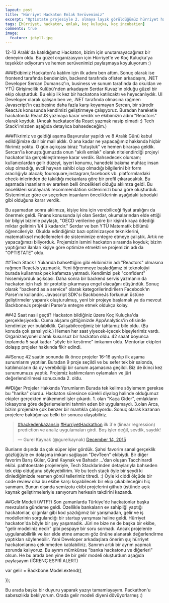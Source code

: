 ```yaml
---
layout: post
title: "Hürriyet Hackaton Emlak Serüvenimiz"
excerpt: "Optistate projesiyle 2. olmaya layık görüldüğümüz hürriyet hackaton serüvenimiz"
tags: [hürriyet, hackaton, emlak, koç kuluçka, koç incubation]
comments: true
image:
  feature: jekyll.jpg
---
```


12-13 Aralık'da katıldığımız Hackaton, bizim için unutamayacağımız bir deneyim oldu. Bu güzel organizasyon için Hürriyet'e ve Koç Kuluçka'ya 
teşekkür ediyorum ve hemen serüvenimizi paylaşmaya koyuluyorum :)

###Ekibimiz 
Hackaton'a katılım için ilk adımı ben attım. Sonuç olarak ise frontend tarafında bendenizin, backend tarafında ofisten arkadaşım, .NET Developer Sercan Dumansız'ın, business ve sunum tarafında da
okuldan ve YTÜ Girişimcilik Kulübü'nden arkadaşım Serdar Kuvaz'ın olduğu güzel bir ekip oluşturduk. Bu ekip ilk kez bir hackatona katılıcaktı ve heyecanlıydık. UI Developer olarak çalışan ben ve, .NET tarafında olmasına rağmen Javascript'in cazibesine daha fazla karşı koyamayan Sercan, bir süredir ReactJs konusunda kendimizi geliştirmeye çalışıyoruz.
Buradan hareketle hackatonda ReactJS yazmaya karar verdik ve ekibimizin adını "Reactors" olarak koyduk. (Ancak hackataon'da React yazmak nasip olmadı :) Tech Stack'imizden aşağıda detaylıca bahsedeceğim.)

###Fikrimiz ve geldiği aşama
Başvurular yapıldı ve 8 Aralık Günü kabul edildiğimize dair bir mail aldık. O ana kadar ne yapacağımız hakkında hiçbir fikrimiz yoktu. O gün açıkçası biraz "tutuştuk" ve hemen biraraya geldik. Sercan'la konuştuğumuzda onun "akıllı emlak" olarak
nitelendirdiği projeyi hackaton'da gerçekleştirmeye karar verdik. Bahsedecek olursam; kullanıcılardan gelir düzeyi, işyeri konumu, hanedeki bakıma muhtaç insan olup olmadığı, evcil hayvan sahibi olup olmadığı bilgilerini
bir form aracılığıyla alacak; foursquare,instagram,facebook vb. platformlardaki check-inlerinden de takıldığı mekanlara göre bir profil çıkaracaktık. Bu aşamada insanların ev ararken belli öncelikleri olduğu aklımza geldi.
Bu öncelikleri sıralayarak recommendation sistemimizi buna göre oluşturduk. Sistemimize göre ev seçerken insanların önceliklerinin aşağıdaki tabodaki gibi olduğuna karar verdik. 

Bu aşamadan sonra aklımıza, kişiye kira için verebiliceği fiyat aralığını da önermek geldi. Finans konusunda iyi olan Serdar, okumalarından elde ettiği bir bilgiyi bizimle paylaştı,
"OECD verilerine göre bir kişini kiraya ödediği miktar gelirinin 1/4 ü kadardır." Serdar ve ben YTÜ Matematik bölümü öğrencileriyiz. Okulda edindiğimiz bazı optimizasyon tekniklerini, matematiksel modellemeleri de sistemimize entegre etmeye çalıştık.
Artık ne yapacağımızı biliyorduk. Projemizin ismini hackaton sırasında koyduk; bizim yaptığımız ilanları kişiye göre optimize etmekti ve projemizin adı da "OPTISTATE" oldu.

##Tech Stack !
Yukarıda bahsettiğim gibi ekibimizin adı "Reactors" olmasına rağmen ReactJs yazmadık. Yeni öğrenmeye başladğımız bi teknolojiyi burada kullanmak pek kafamıza yatmadı. Kendimizi pek "confident" hissemiyorduk açıkcası.
Daha sonra bir backend servis yazmanın da hackaton için hızlı bir prototip çıkarmaya engel olacağını düşündük. Sonuç olarak "backend as a service" olarak kategorilerindirilern Facebook'ın Parse'ını kullandık.
Javascript SDK'sı BackboneJs forkunun üstüne geliştirmeler yaparak oluşturulmuş, yeni bir projeye başlamak ya da mevcut BackboneJs projesini Parse'a entegre etmek oldukça kolay.

##42 Saat nasıl geçti?
Hackaton bildiğiniz üzere Koç Kuluçka'da gerçekleşiyordu. Cuma akşamı gittiğimizde AppAnalytics'in ofisinde kendimize yer bulabildik. Çalışabileceğimiz bir tahtamız bile oldu. (Bu konuda çok şanslıydık.) Hemen her saat yiyecek-içecek bişeylerimiz vardı. Organizasyonel olarak kusursuz bir hackaton oldu. 42 saaat boyunca toplamda 5 saat kadar "şöyle bir kestirme" imkanım oldu. Mentorlar ekipleri dolaşıp projeler hakkında fikir edindi.

##Sonuç
42 saatin sonunda ilk önce projeler 16-16 ayrılıp ilk aşama sunumlarını yaptılar. Buradan 9 proje seçildi ve bu sefer tek bir salonda, katılımcıların da oy verebildiği bir sunum aşamasına geçildi. Biz de ikinci kez sunumumuzu yaptık. Projemiz katılımcıların oylamaları ve jüri değerlendirilmesi sonucunda 2. oldu.

##Diğer Projeler Hakkında Yorumlarım
Burada tek kelime söylemem gerekse bu "harika" olurdu. Hackaton süresince sürekli diyalog halinde olduğumuz ekipler gerçekten mükemmel işler çıkardı. 1. olan "Kaça Gider", emlakların lokasyona göre değerlemelerini tahmin eden bir uygulamaydı. 3.olan Arca, bizim projemize çok benzer bir mantıkla çalışıyordu. Sonuç olarak kazanan projelere baktığımıza belki bir sonuca ulaşabiliriz.

<blockquote class="twitter-tweet" lang="en-gb"><p lang="tr" dir="ltr"><a href="https://twitter.com/hashtag/hackedenkazansin?src=hash">#hackedenkazansin</a> <a href="https://twitter.com/hashtag/HurriyetHackathon?src=hash">#HurriyetHackathon</a> ilk 3&#39;e (linear regression) prediction ve analiz uygulamaları girdi. Boş işler değil, sevdik, saydık!</p>&mdash; Gurel Kaynak (@gurelkaynak) <a href="https://twitter.com/gurelkaynak/status/676425637305974784">December 14, 2015</a></blockquote>
<script async src="//platform.twitter.com/widgets.js" charset="utf-8"></script>

Bunların dışında da çok süper işler gördük. Şahsi favorim sanal gerçeklik gözlüğüyle ev dolaşma imkanı sağlayan "DevTeen" ekibiydi. Bir diğer favorim Barış Güler, Gürel Kaynak ve Bahadır ...'dan oluşan Tacchinardi ekibi. pathtoestate projeleriyle, Tech Stacklarinden detaylarıyla bahseden tek ekip olduğunu söyleyebilirim. Ve bu tech stack öyle bir şeydi ki dinlediğimizde resmen gönül tellerimiz titredi. :) Öyle ki ciddi ölçüde bir code review olsa bu ekibe karşı koyabilecek bir ekip çıkabileceğini hiç sanmam. Bunun dışında semizotu ekibi projelerini github üstünde açık kaynak geliştirmeleriyle sanıyorum herkesin takdirini kazandı.

##Gelir Modeli (WTF?)
Son zamanlarda Türkiye'de hackatonlar başka mevzularla gündeme geldi. Özellikle bankaların ev sahipliği yaptığı hackatonlar, çılgınlar gibi kod yazdığımız bir yarışmadan, gelir ve iş modellerinin sorgulandığı bir startup yarışması haline geldi. Hürriyet hackaton'da böyle bir şey yaşamadık. Jüri ne bize ne de başka bir ekibe, "gelir modeliniz nedir" gibi pespaye bir soru sormadı. Ancak projelerde uygulanabilirlik ve kar elde etme amacını göz önüne alanarak değerlendirme yaptıkları söylenebilir. Yani Developer arkadaşlara önerim şu; hürriyet hackatonlarına çekinmeden katılabiliriz. Sanırım artık bir ayrım yapmak zorunda kalıyoruz. Bu ayrım mümkünse "banka hackatonu ve diğerleri" olsun. He bu arada ben yine de bir gelir modeli oluşturdum aşağıda paylaşayım (İĞRENÇ ESPRİ ALERT)

var gelir = Backbone.Model.extend({

});

Bu arada başka bir duyuru yaparak yazıyı tamamlayayım. Packathon'u sabırsızlıkla bekliyorum. Orada gelir modeli diyeni dövüyorlarmış :)


